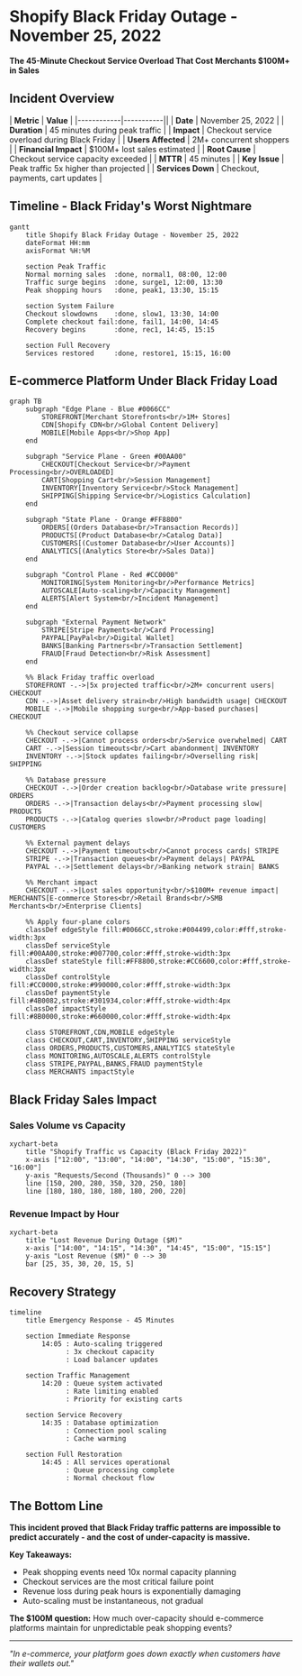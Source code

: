 # Shopify Black Friday Outage - November 25, 2022

**The 45-Minute Checkout Service Overload That Cost Merchants $100M+ in Sales**

## Incident Overview

| **Metric** | **Value** |
|------------|-----------||
| **Date** | November 25, 2022 |
| **Duration** | 45 minutes during peak traffic |
| **Impact** | Checkout service overload during Black Friday |
| **Users Affected** | 2M+ concurrent shoppers |
| **Financial Impact** | $100M+ lost sales estimated |
| **Root Cause** | Checkout service capacity exceeded |
| **MTTR** | 45 minutes |
| **Key Issue** | Peak traffic 5x higher than projected |
| **Services Down** | Checkout, payments, cart updates |

## Timeline - Black Friday's Worst Nightmare

```mermaid
gantt
    title Shopify Black Friday Outage - November 25, 2022
    dateFormat HH:mm
    axisFormat %H:%M

    section Peak Traffic
    Normal morning sales  :done, normal1, 08:00, 12:00
    Traffic surge begins  :done, surge1, 12:00, 13:30
    Peak shopping hours   :done, peak1, 13:30, 15:15

    section System Failure
    Checkout slowdowns    :done, slow1, 13:30, 14:00
    Complete checkout fail:done, fail1, 14:00, 14:45
    Recovery begins       :done, rec1, 14:45, 15:15

    section Full Recovery
    Services restored     :done, restore1, 15:15, 16:00
```

## E-commerce Platform Under Black Friday Load

```mermaid
graph TB
    subgraph "Edge Plane - Blue #0066CC"
        STOREFRONT[Merchant Storefronts<br/>1M+ Stores]
        CDN[Shopify CDN<br/>Global Content Delivery]
        MOBILE[Mobile Apps<br/>Shop App]
    end

    subgraph "Service Plane - Green #00AA00"
        CHECKOUT[Checkout Service<br/>Payment Processing<br/>OVERLOADED]
        CART[Shopping Cart<br/>Session Management]
        INVENTORY[Inventory Service<br/>Stock Management]
        SHIPPING[Shipping Service<br/>Logistics Calculation]
    end

    subgraph "State Plane - Orange #FF8800"
        ORDERS[(Orders Database<br/>Transaction Records)]
        PRODUCTS[(Product Database<br/>Catalog Data)]
        CUSTOMERS[(Customer Database<br/>User Accounts)]
        ANALYTICS[(Analytics Store<br/>Sales Data)]
    end

    subgraph "Control Plane - Red #CC0000"
        MONITORING[System Monitoring<br/>Performance Metrics]
        AUTOSCALE[Auto-scaling<br/>Capacity Management]
        ALERTS[Alert System<br/>Incident Management]
    end

    subgraph "External Payment Network"
        STRIPE[Stripe Payments<br/>Card Processing]
        PAYPAL[PayPal<br/>Digital Wallet]
        BANKS[Banking Partners<br/>Transaction Settlement]
        FRAUD[Fraud Detection<br/>Risk Assessment]
    end

    %% Black Friday traffic overload
    STOREFRONT -.->|5x projected traffic<br/>2M+ concurrent users| CHECKOUT
    CDN -.->|Asset delivery strain<br/>High bandwidth usage| CHECKOUT
    MOBILE -.->|Mobile shopping surge<br/>App-based purchases| CHECKOUT

    %% Checkout service collapse
    CHECKOUT -.->|Cannot process orders<br/>Service overwhelmed| CART
    CART -.->|Session timeouts<br/>Cart abandonment| INVENTORY
    INVENTORY -.->|Stock updates failing<br/>Overselling risk| SHIPPING

    %% Database pressure
    CHECKOUT -.->|Order creation backlog<br/>Database write pressure| ORDERS
    ORDERS -.->|Transaction delays<br/>Payment processing slow| PRODUCTS
    PRODUCTS -.->|Catalog queries slow<br/>Product page loading| CUSTOMERS

    %% External payment delays
    CHECKOUT -.->|Payment timeouts<br/>Cannot process cards| STRIPE
    STRIPE -.->|Transaction queues<br/>Payment delays| PAYPAL
    PAYPAL -.->|Settlement delays<br/>Banking network strain| BANKS

    %% Merchant impact
    CHECKOUT -.->|Lost sales opportunity<br/>$100M+ revenue impact| MERCHANTS[E-commerce Stores<br/>Retail Brands<br/>SMB Merchants<br/>Enterprise Clients]

    %% Apply four-plane colors
    classDef edgeStyle fill:#0066CC,stroke:#004499,color:#fff,stroke-width:3px
    classDef serviceStyle fill:#00AA00,stroke:#007700,color:#fff,stroke-width:3px
    classDef stateStyle fill:#FF8800,stroke:#CC6600,color:#fff,stroke-width:3px
    classDef controlStyle fill:#CC0000,stroke:#990000,color:#fff,stroke-width:3px
    classDef paymentStyle fill:#4B0082,stroke:#301934,color:#fff,stroke-width:4px
    classDef impactStyle fill:#8B0000,stroke:#660000,color:#fff,stroke-width:4px

    class STOREFRONT,CDN,MOBILE edgeStyle
    class CHECKOUT,CART,INVENTORY,SHIPPING serviceStyle
    class ORDERS,PRODUCTS,CUSTOMERS,ANALYTICS stateStyle
    class MONITORING,AUTOSCALE,ALERTS controlStyle
    class STRIPE,PAYPAL,BANKS,FRAUD paymentStyle
    class MERCHANTS impactStyle
```

## Black Friday Sales Impact

### Sales Volume vs Capacity

```mermaid
xychart-beta
    title "Shopify Traffic vs Capacity (Black Friday 2022)"
    x-axis ["12:00", "13:00", "14:00", "14:30", "15:00", "15:30", "16:00"]
    y-axis "Requests/Second (Thousands)" 0 --> 300
    line [150, 200, 280, 350, 320, 250, 180]
    line [180, 180, 180, 180, 180, 200, 220]
```

### Revenue Impact by Hour

```mermaid
xychart-beta
    title "Lost Revenue During Outage ($M)"
    x-axis ["14:00", "14:15", "14:30", "14:45", "15:00", "15:15"]
    y-axis "Lost Revenue ($M)" 0 --> 30
    bar [25, 35, 30, 20, 15, 5]
```

## Recovery Strategy

```mermaid
timeline
    title Emergency Response - 45 Minutes

    section Immediate Response
        14:05 : Auto-scaling triggered
              : 3x checkout capacity
              : Load balancer updates

    section Traffic Management
        14:20 : Queue system activated
              : Rate limiting enabled
              : Priority for existing carts

    section Service Recovery
        14:35 : Database optimization
              : Connection pool scaling
              : Cache warming

    section Full Restoration
        14:45 : All services operational
              : Queue processing complete
              : Normal checkout flow
```

## The Bottom Line

**This incident proved that Black Friday traffic patterns are impossible to predict accurately - and the cost of under-capacity is massive.**

**Key Takeaways:**
- Peak shopping events need 10x normal capacity planning
- Checkout services are the most critical failure point
- Revenue loss during peak hours is exponentially damaging
- Auto-scaling must be instantaneous, not gradual

**The $100M question:** How much over-capacity should e-commerce platforms maintain for unpredictable peak shopping events?

---

*"In e-commerce, your platform goes down exactly when customers have their wallets out."*